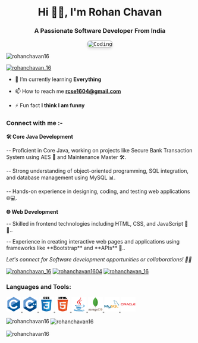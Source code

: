 <h1 align="center">Hi 👋🏻, I'm Rohan Chavan</h1>
<h3 align="center">A Passionate Software Developer From India</h3>
<p align="center">
<kbd>
<img 
    src="https://cdn.dribbble.com/users/2131993/screenshots/4948736/media/421d4ed2f3d23c73d64d20963f61f422.gif"
    alt="Coding" 
    width="600"
    height="400" 
    style="border: 2px solid #ccc; border-radius: 15px; box-shadow: 0 4px 6px rgba(0, 0, 0, 0.1);"></img>
</kbd>
</p>

<p align="left"> <img src="https://komarev.com/ghpvc/?username=rohanchavan16&label=Profile%20views&color=0e75b6&style=flat" alt="rohanchavan16" /> </p>

<p align="left"> <a href="https://twitter.com/rohanchavan_16" target="blank"><img src="https://img.shields.io/twitter/follow/rohanchavan_16?logo=twitter&style=for-the-badge" alt="rohanchavan_16" /></a> </p>

- 🌱 I’m currently learning **Everything**

- 📫 How to reach me **rcse1604@gmail.com**

- ⚡ Fun fact **I think I am funny**

<h3 align="left">Connect with me :- </h3>
<p align="left">
<b>🛠️ Core Java Development</b> 

<p> -- Proficient in Core Java, working on projects like Secure Bank Transaction System using AES 🔐 and Maintenance Master 🛠️.</p>
<p> -- Strong understanding of object-oriented programming, SQL integration, and database management using MySQL 📊.</p>
<p> -- Hands-on experience in designing, coding, and testing web applications 🌐💻.</p>

<b>🌐 Web Development</b> 

<p> -- Skilled in frontend technologies including HTML, CSS, and JavaScript 🎨🌐..</p>
<p> -- Experience in creating interactive web pages and applications using frameworks like **Bootstrap** and **APIs** 🌟..</p>
<p> <i> Let's connect for Software development opportunities or collaborations! 💼📲</i></p>

<a href="https://twitter.com/rohanchavan_16" target="blank"><img align="center" src="https://raw.githubusercontent.com/rahuldkjain/github-profile-readme-generator/master/src/images/icons/Social/twitter.svg" alt="rohanchavan_16" height="30" width="40" /></a>
<a href="https://linkedin.com/in/rohanchavan1604" target="blank"><img align="center" src="https://raw.githubusercontent.com/rahuldkjain/github-profile-readme-generator/master/src/images/icons/Social/linked-in-alt.svg" alt="rohanchavan1604" height="30" width="40" /></a>
<a href="https://instagram.com/rohanchavan_16" target="blank"><img align="center" src="https://raw.githubusercontent.com/rahuldkjain/github-profile-readme-generator/master/src/images/icons/Social/instagram.svg" alt="rohanchavan_16" height="30" width="40" /></a>
</p>

<h3 align="left">Languages and Tools:</h3>
<p align="left"> <a href="https://www.cprogramming.com/" target="_blank" rel="noreferrer"> <img src="https://raw.githubusercontent.com/devicons/devicon/master/icons/c/c-original.svg" alt="c" width="40" height="40"/> </a> <a href="https://www.w3schools.com/cpp/" target="_blank" rel="noreferrer"> <img src="https://raw.githubusercontent.com/devicons/devicon/master/icons/cplusplus/cplusplus-original.svg" alt="cplusplus" width="40" height="40"/> </a> <a href="https://www.w3schools.com/css/" target="_blank" rel="noreferrer"> <img src="https://raw.githubusercontent.com/devicons/devicon/master/icons/css3/css3-original-wordmark.svg" alt="css3" width="40" height="40"/> </a> <a href="https://www.w3.org/html/" target="_blank" rel="noreferrer"> <img src="https://raw.githubusercontent.com/devicons/devicon/master/icons/html5/html5-original-wordmark.svg" alt="html5" width="40" height="40"/> </a> <a href="https://www.java.com" target="_blank" rel="noreferrer"> <img src="https://raw.githubusercontent.com/devicons/devicon/master/icons/java/java-original.svg" alt="java" width="40" height="40"/> </a> <a href="https://www.mongodb.com/" target="_blank" rel="noreferrer"> <img src="https://raw.githubusercontent.com/devicons/devicon/master/icons/mongodb/mongodb-original-wordmark.svg" alt="mongodb" width="40" height="40"/> </a> <a href="https://www.mysql.com/" target="_blank" rel="noreferrer"> <img src="https://raw.githubusercontent.com/devicons/devicon/master/icons/mysql/mysql-original-wordmark.svg" alt="mysql" width="40" height="40"/> </a> <a href="https://www.oracle.com/" target="_blank" rel="noreferrer"> <img src="https://raw.githubusercontent.com/devicons/devicon/master/icons/oracle/oracle-original.svg" alt="oracle" width="40" height="40"/> </a> </p>

<p><img align="left" src="https://github-readme-stats.vercel.app/api/top-langs?username=rohanchavan16&show_icons=true&locale=en&layout=compact" alt="rohanchavan16" /></p>

<p>&nbsp;<img align="center" src="https://github-readme-stats.vercel.app/api?username=rohanchavan16&show_icons=true&locale=en" alt="rohanchavan16" /></p>

<p><img align="center" src="https://github-readme-streak-stats.herokuapp.com/?user=rohanchavan16&" alt="rohanchavan16" /></p>

